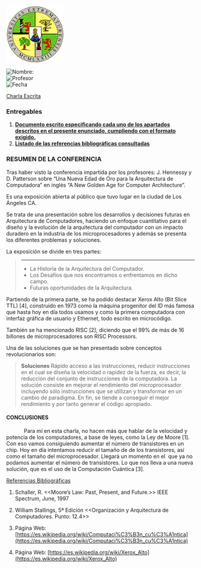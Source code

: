 ![logo](logo.png)

![Nombre:](https://img.shields.io/badge/Nombre:-Jose%20Luis%20Obiang%20Ela%20Nanguan-orange) <br>
![Profesor](https://img.shields.io/badge/Profesor:-Javier%20Plaza%20Miguel-orange) <br>
![Fecha](https://img.shields.io/badge/Fecha-20%2F11%2F2022-orange)

[Charla Escrita](https://github.com/Jloen1999/TrabajoTutorizadoEC/blob/754f81455a365185babe9b8fe4a9b980f985fd7a/CharlaEscrita.pdf)
<h3><b>Entregables</b></h2>
<ol>
<li><strong><a id="1" href="#Resumen">Documento escrito especificando cada uno de los apartados descritos en el presente enunciado, cumpliendo con el formato exigido.</a></strong></li>
<li><strong><a id="2" href="#Bibliografia">Listado de las referencias bibliográficas consultadas</a></strong></li>
</ol>

<p id="Resumen">

### RESUMEN DE LA CONFERENCIA

Tras haber visto la conferencia impartida por los profesores: J. Hennessy y D. Patterson sobre “Una Nueva Edad de Oro para la Arquitectura de Computadora” en inglés “A New Golden Age for Computer Architecture”.

Es una exposición abierta al público que tuvo lugar en la ciudad de Los Ángeles CA.

Se trata de una presentación sobre los desarrollos y decisiones futuras en Arquitectura de Computadores, haciendo un enfoque cuantitativo para el diseño y la evolución de la arquitectura del computador con un impacto duradero en la industria de los microprocesadores y además se presenta los diferentes problemas y soluciones.

La exposición se divide en tres partes:
> ****
>- La Historia de la Arquitectura del Computador.
>- Los Desafíos que nos encontramos o enfrentamos en dicho campo.
>- Futuras oportunidades de la Arquitectura.

Partiendo de la primera parte, se ha podido destacar Xerox Alto (Bit Slice TTL) [4], construido en 1973 como la máquina progenitor del ID más famosa que hasta hoy en día todos usamos y como la primera computadora con interfaz gráfica de usuario y Ethernet, todo escrito en microcódigo.

También se ha mencionado RISC [2], diciendo que el 99% de más de 16 billones de microprocesadores son RISC Processors.

Una de las soluciones que se han presentado sobre conceptos revolucionarios son:

> **Soluciones**
> Rápido acceso a las instrucciones, reducir instrucciones en el cual se diseña la velocidad o rapidez de la fuerza, es decir, la reducción del conjunto de instrucciones de la computadora. La solución consiste en mejorar el rendimiento del microprocesador incluyendo sólo instrucciones que se utilizan y transformar en un cambio de paradigma. En fin, se tiende a conseguir el mejor rendimiento y por tanto generar el código apropiado. </p>

#### CONCLUSIONES

            Para mí en esta charla, no hacen más que hablar de la velocidad y potencia de los computadores, a base de leyes, como la Ley de Moore [1]. Con eso vamos consiguiendo aumentar el número de transistores en un chip. Hoy en día intentamos reducir el tamaño de de los transistores, así como el tamaño del microprocesador. Llegará un momento en el  que ya no podamos aumentar el número de transistores. Lo que nos lleva a una nueva solución, que es el uso de la Computación Cuántica [3].

<p id="Bibliografia">

[Referencias Bibliográficas](https://github.com/Jloen1999/TrabajoTutorizadoEC/blob/81a90f41bb10dc11f67d31e7be8812cffa820d15/Referencias%20bibliogr%C3%A1ficas.md)
1. Schaller, R. <<Moore’s Law: Past, Present, and Future.>> IEEE Spectrum, June, 1997

2. William Stallings, 5ª Edición <<Organización y Arquitectura de Computadores. Punto: 12.4>>

3. Página Web: [https://es.wikipedia.org/wiki/Computaci%C3%B3n_cu%C3%A1ntica](https://es.wikipedia.org/wiki/Computaci%C3%B3n_cu%C3%A1ntica)

4. Página Web:  [https://es.wikipedia.org/wiki/Xerox_Alto](https://es.wikipedia.org/wiki/Xerox_Alto)
</p>
